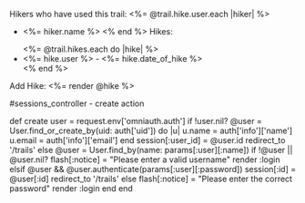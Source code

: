 Hikers who have used this trail: <%= @trail.hike.user.each |hiker| %>
 - <%= hiker.name %>
<% end %>
Hikes:
<ul>
	<%= @trail.hikes.each do |hike| %>
		<li><%= hike.user %> - <%= hike.date_of_hike %></li>
	<% end %>
</ul>

Add Hike:
<%= render @hike %>


#sessions_controller - create action

def create
	user = request.env['omniauth.auth']
	if !user.nil?
		@user = User.find_or_create_by(uid: auth['uid']) do |u|
			u.name = auth['info']['name']
			u.email = auth['info']['email']
		end
			session[:user_id] = @user.id
			redirect_to '/trails'
	else
		@user = User.find_by(name: params[:user][:name])
		if !@user || @user.nil?
			flash[:notice] = "Please enter a valid username"
			render :login
		elsif @user && @user.authenticate(params[:user][:password])
			session[:id] = @user[:id]
			redirect_to '/trails'
		else
			flash[:notice] = "Please enter the correct password"
			render :login
		end
	end

